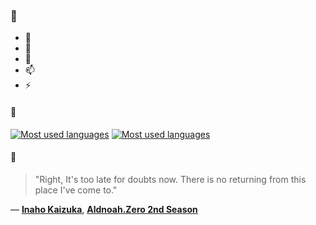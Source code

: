 ### 👋

- 🔭
- 🌱
- 💬
- 📫
- ⚡

#### 🧏

[![Most used languages](https://github-readme-stats-aynah.vercel.app/api/top-langs/?username=aynh&theme=solarized-dark&langs_count=6&layout=compact&hide_title=true)](https://github.com/anuraghazra/github-readme-stats#gh-dark-mode-only)
[![Most used languages](https://github-readme-stats-aynah.vercel.app/api/top-langs/?username=aynh&theme=solarized-light&langs_count=6&layout=compact&hide_title=true)](https://github.com/anuraghazra/github-readme-stats#gh-light-mode-only)

#### 💬

> "Right, It's too late for doubts now. There is no returning from this place I've come to."

&mdash; [**Inaho Kaizuka**](https://myanimelist.net/character.php?q=Inaho%20Kaizuka&cat=character), [**Aldnoah.Zero 2nd Season**](https://myanimelist.net/search/all?q=Aldnoah.Zero%202nd%20Season&cat=all)
